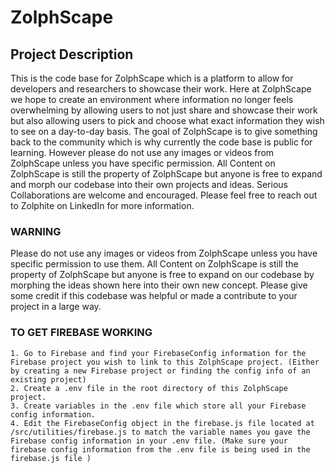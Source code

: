 # ZolphScape

## Project Description
This is the code base for ZolphScape which is a platform to allow for developers and researchers to showcase their work. Here at ZolphScape we hope to create an environment where information no longer feels overwhelming by allowing users to not just share and showcase their work but also allowing users to pick and choose what exact information they wish to see on a day-to-day basis. The goal of ZolphScape is to give something back to the community which is why currently the code base is public for learning. However please do not use any images or videos from ZolphScape unless you have specific permission. All Content on ZolphScape is still the property of ZolphScape but anyone is free to expand and morph our codebase into their own projects and ideas. Serious Collaborations are welcome and encouraged. Please feel free to reach out to Zolphite on LinkedIn for more information.

### WARNING
Please do not use any images or videos from ZolphScape unless you have specific permission to use them. All Content on ZolphScape is still the property of ZolphScape but anyone is free to expand on our codebase by morphing the ideas shown here into their own new concept. Please give some credit if this codebase was helpful or made a contribute to your project in a large way. 


### TO GET FIREBASE WORKING
```
1. Go to Firebase and find your FirebaseConfig information for the Firebase project you wish to link to this ZolphScape project. (Either by creating a new Firebase project or finding the config info of an existing project)
2. Create a .env file in the root directory of this ZolphScape project.
3. Create variables in the .env file which store all your Firebase config information.
4. Edit the FirebaseConfig object in the firebase.js file located at /src/utilities/firebase.js to match the variable names you gave the Firebase config information in your .env file. (Make sure your firebase config information from the .env file is being used in the firebase.js file )
```
